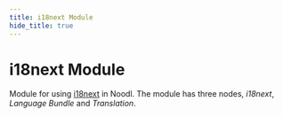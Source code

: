 ```yaml
---
title: i18next Module
hide_title: true
---
```

# i18next Module

Module for using [i18next](https://www.i18next.com) in Noodl.
The module has three nodes, _i18next_, _Language Bundle_ and _Translation_.

